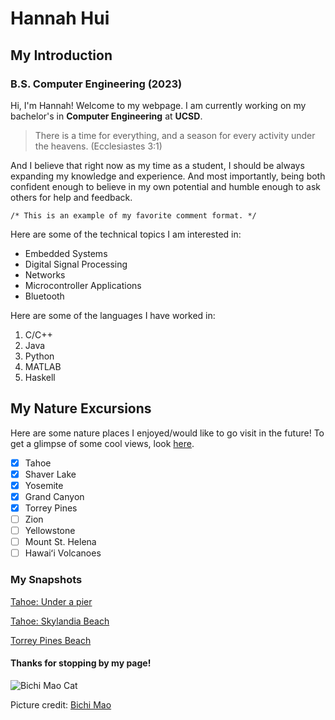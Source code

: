 # Hannah Hui
## My Introduction
### B.S. Computer Engineering (2023)

Hi, I'm Hannah! Welcome to my webpage. I am currently working on my bachelor's in **Computer Engineering** at **UCSD**.

>There is a time for everything, and a season for every activity under the heavens. (Ecclesiastes 3:1)

And I believe that right now as my time as a student, I should be always expanding my knowledge and experience. And most importantly, being both confident enough to believe in my own potential and humble enough to ask others for help and feedback.

`/* This is an example of my favorite comment format. */`

Here are some of the technical topics I am interested in:
- Embedded Systems
- Digital Signal Processing
- Networks
- Microcontroller Applications
- Bluetooth

Here are some of the languages I have worked in:
1. C/C++
2. Java
3. Python
4. MATLAB
5. Haskell

## My Nature Excursions
Here are some nature places I enjoyed/would like to go visit in the future! To get a glimpse of some cool views, look [here](https://github.com/hannahhui5184/CSE110-Github-pages/blob/VSCode-branch/index.md#my-snapshots).
- [X] Tahoe
- [X] Shaver Lake
- [X] Yosemite
- [X] Grand Canyon
- [X] Torrey Pines
- [ ] Zion
- [ ] Yellowstone
- [ ] Mount St. Helena
- [ ] Hawaiʻi Volcanoes

### My Snapshots
[Tahoe: Under a pier](./pictures/TahoePier.jpg)

[Tahoe: Skylandia Beach](./pictures/TahoeLakeBeach.jpg)

[Torrey Pines Beach](./pictures/TorreyPinesBeach.jpg)


#### Thanks for stopping by my page!

![Bichi Mao Cat](https://c10.patreonusercontent.com/3/eyJ3Ijo0MDB9/patreon-media/p/reward/5267429/84456d95d2af49e1ab107ddf3266e2a0/2.png?token-time=2145916800&token-hash=cDr6LQzuHKfo1IckNve79nFNkg60h2Y7AtMi4nRSVKw%3D)

Picture credit: [Bichi Mao](https://www.instagram.com/bichi.mao/?hl=en)
